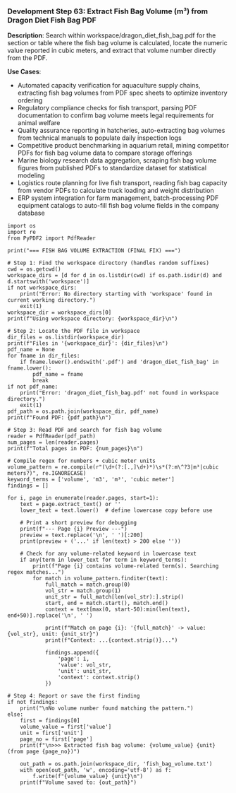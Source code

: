 ### Development Step 63: Extract Fish Bag Volume (m³) from Dragon Diet Fish Bag PDF

**Description**: Search within workspace/dragon_diet_fish_bag.pdf for the section or table where the fish bag volume is calculated, locate the numeric value reported in cubic meters, and extract that volume number directly from the PDF.

**Use Cases**:
- Automated capacity verification for aquaculture supply chains, extracting fish bag volumes from PDF spec sheets to optimize inventory ordering
- Regulatory compliance checks for fish transport, parsing PDF documentation to confirm bag volume meets legal requirements for animal welfare
- Quality assurance reporting in hatcheries, auto-extracting bag volumes from technical manuals to populate daily inspection logs
- Competitive product benchmarking in aquarium retail, mining competitor PDFs for fish bag volume data to compare storage offerings
- Marine biology research data aggregation, scraping fish bag volume figures from published PDFs to standardize dataset for statistical modeling
- Logistics route planning for live fish transport, reading fish bag capacity from vendor PDFs to calculate truck loading and weight distribution
- ERP system integration for farm management, batch-processing PDF equipment catalogs to auto-fill fish bag volume fields in the company database

```
import os
import re
from PyPDF2 import PdfReader

print("=== FISH BAG VOLUME EXTRACTION (FINAL FIX) ===")

# Step 1: Find the workspace directory (handles random suffixes)
cwd = os.getcwd()
workspace_dirs = [d for d in os.listdir(cwd) if os.path.isdir(d) and d.startswith('workspace')]
if not workspace_dirs:
    print("Error: No directory starting with 'workspace' found in current working directory.")
    exit(1)
workspace_dir = workspace_dirs[0]
print(f"Using workspace directory: {workspace_dir}\n")

# Step 2: Locate the PDF file in workspace
dir_files = os.listdir(workspace_dir)
print(f"Files in '{workspace_dir}': {dir_files}\n")
pdf_name = None
for fname in dir_files:
    if fname.lower().endswith('.pdf') and 'dragon_diet_fish_bag' in fname.lower():
        pdf_name = fname
        break
if not pdf_name:
    print("Error: 'dragon_diet_fish_bag.pdf' not found in workspace directory.")
    exit(1)
pdf_path = os.path.join(workspace_dir, pdf_name)
print(f"Found PDF: {pdf_path}\n")

# Step 3: Read PDF and search for fish bag volume
reader = PdfReader(pdf_path)
num_pages = len(reader.pages)
print(f"Total pages in PDF: {num_pages}\n")

# Compile regex for numbers + cubic meter units
volume_pattern = re.compile(r"(\d+(?:[.,]\d+)*)\s*(?:m\^?3|m³|cubic meters?)", re.IGNORECASE)
keyword_terms = ['volume', 'm3', 'm³', 'cubic meter']
findings = []

for i, page in enumerate(reader.pages, start=1):
    text = page.extract_text() or ''
    lower_text = text.lower()  # define lowercase copy before use

    # Print a short preview for debugging
    print(f"--- Page {i} Preview ---")
    preview = text.replace('\n', ' ')[:200]
    print(preview + ('...' if len(text) > 200 else ''))

    # Check for any volume-related keyword in lowercase text
    if any(term in lower_text for term in keyword_terms):
        print(f"Page {i} contains volume-related term(s). Searching regex matches...")
        for match in volume_pattern.finditer(text):
            full_match = match.group(0)
            vol_str = match.group(1)
            unit_str = full_match[len(vol_str):].strip()
            start, end = match.start(), match.end()
            context = text[max(0, start-50):min(len(text), end+50)].replace('\n', ' ')

            print(f"Match on page {i}: '{full_match}' -> value: {vol_str}, unit: {unit_str}")
            print(f"Context: ...{context.strip()}...")

            findings.append({
                'page': i,
                'value': vol_str,
                'unit': unit_str,
                'context': context.strip()
            })

# Step 4: Report or save the first finding
if not findings:
    print("\nNo volume number found matching the pattern.")
else:
    first = findings[0]
    volume_value = first['value']
    unit = first['unit']
    page_no = first['page']
    print(f"\n>>> Extracted fish bag volume: {volume_value} {unit} (from page {page_no})")

    out_path = os.path.join(workspace_dir, 'fish_bag_volume.txt')
    with open(out_path, 'w', encoding='utf-8') as f:
        f.write(f"{volume_value} {unit}\n")
    print(f"Volume saved to: {out_path}")
```